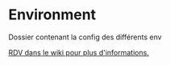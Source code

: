 # Environment
Dossier contenant la config des différents env

[RDV dans le wiki pour plus d'informations.](https://github.com/TeamBougie/Environment/wiki)
